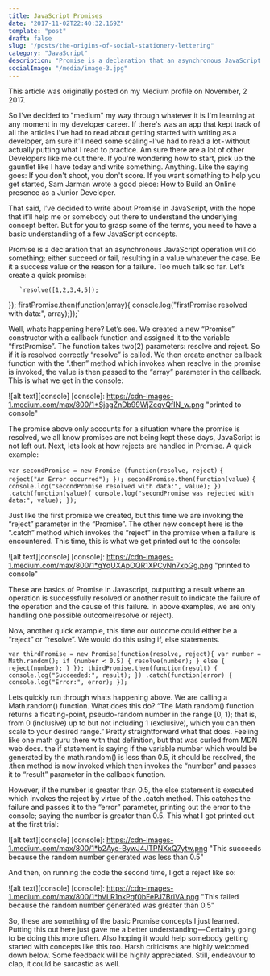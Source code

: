 ```yaml
---
title: JavaScript Promises
date: "2017-11-02T22:40:32.169Z"
template: "post"
draft: false
slug: "/posts/the-origins-of-social-stationery-lettering"
category: "JavaScript"
description: "Promise is a declaration that an asynchronous JavaScript operation will do something; either succeed or fail, resulting in a value whatever the case. Be it a success value or the reason for a failure. Too much talk so far. Let’s create a quick promise..."
socialImage: "/media/image-3.jpg"
---
```


This article was originally posted on my Medium profile on November, 2 2017.

So I've decided to "medium" my way through whatever it is I'm learning at any moment in my developer career. If there's was an app that kept track of all the articles I've had to read about getting started with writing as a developer, am sure it'll need some scaling - I've had to read a lot - without actually putting what I read to practice. Am sure there are a lot of other Developers like me out there. If you're wondering how to start, pick up the gauntlet like I have today and write something. Anything. Like the saying goes: If you don't shoot, you don't score. If you want something to help you get started, Sam Jarman wrote a good piece: How to Build an Online presence as a Junior Developer.

That said, I’ve decided to write about Promise in JavaScript, with the hope that it’ll help me or somebody out there to understand the underlying concept better. But for you to grasp some of the terms, you need to have a basic understanding of a few JavaScript concepts.

Promise is a declaration that an asynchronous JavaScript operation will do something; either succeed or fail, resulting in a value whatever the case. Be it a success value or the reason for a failure. Too much talk so far. Let’s create a quick promise:

       `resolve([1,2,3,4,5]);

});
firstPromise.then(function(array){
console.log("firstPromise resolved with data:", array);});`

Well, whats happening here? Let’s see. We created a new “Promise” constructor with a callback function and assigned it to the variable “firstPromise”. The function takes two(2) parameters: resolve and reject. So if it is resolved correctly “resolve” is called. We then create another callback function with the “.then” method which invokes when resolve in the promise is invoked, the value is then passed to the “array” parameter in the callback. This is what we get in the console:

![alt text][console] [console]: https://cdn-images-1.medium.com/max/800/1*SjagZnDb99WjZcqvQfIN_w.png "printed to console"

The promise above only accounts for a situation where the promise is resolved, we all know promises are not being kept these days, JavaScript is not left out. Next, lets look at how rejects are handled in Promise. A quick example:

`var secondPromise = new Promise (function(resolve, reject)`
`{ reject("An Error occurred"); }); secondPromise.then(function(value)`
`{ console.log("secondPromise resolved with data:", value); })`
`.catch(function(value){ console.log("secondPromise was rejected with data:", value); });`

Just like the first promise we created, but this time we are invoking the “reject” parameter in the “Promise”. The other new concept here is the “.catch” method which invokes the “reject” in the promise when a failure is encountered. This time, this is what we get printed out to the console:

![alt text][console] [console]: https://cdn-images-1.medium.com/max/800/1*gYqUXApOQR1XPCyNn7xpGg.png "printed to console"

These are basics of Promise in Javascript, outputting a result where an operation is successfully resolved or another result to indicate the failure of the operation and the cause of this failure. In above examples, we are only handling one possible outcome(resolve or reject).

Now, another quick example, this time our outcome could either be a “reject” or “resolve”. We would do this using if, else statements.

`var thirdPromise = new Promise(function(resolve, reject){ var number = Math.random(); if (number < 0.5) { resolve(number); } else { reject(number); } }); thirdPromise.then(function(result) { console.log("Succeeded:", result); }) .catch(function(error) { console.log("Error:", error); });`

Lets quickly run through whats happening above. We are calling a Math.random() function. What does this do? “The Math.random() function returns a floating-point, pseudo-random number in the range [0, 1); that is, from 0 (inclusive) up to but not including 1 (exclusive), which you can then scale to your desired range.” Pretty straightforward what that does. Feeling like one math guru there with that definition, but that was curled from MDN web docs. the if statement is saying if the variable number which would be generated by the math.random() is less than 0.5, it should be resolved, the .then method is now invoked which then invokes the “number” and passes it to “result” parameter in the callback function.

However, if the number is greater than 0.5, the else statement is executed which invokes the reject by virtue of the .catch method. This catches the failure and passes it to the “error” parameter, printing out the error to the console; saying the number is greater than 0.5. This what I got printed out at the first trial:

![alt text][console] [console]: https://cdn-images-1.medium.com/max/800/1*b2Aye-BywJ4JTPNXxQ7ytw.png "This succeeds because the random number generated was less than 0.5"

And then, on running the code the second time, I got a reject like so:

![alt text][console] [console]: https://cdn-images-1.medium.com/max/800/1*hVLR1nkPgf0bFePJ7BriVA.png "This failed because the random number generated was greater than 0.5"

So, these are something of the basic Promise concepts I just learned. Putting this out here just gave me a better understanding — Certainly going to be doing this more often. Also hoping it would help somebody getting started with concepts like this too. Harsh criticisms are highly welcomed down below. Some feedback will be highly appreciated. Still, endeavour to clap, it could be sarcastic as well.
